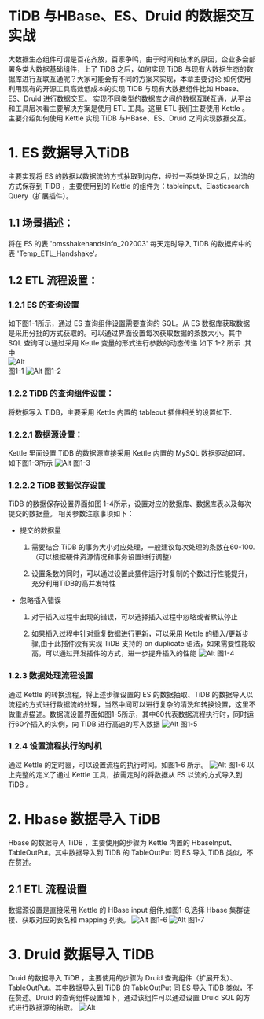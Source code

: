 # TiDB 与HBase、ES、Druid  的数据交互实战

大数据生态组件可谓是百花齐放，百家争鸣，由于时间和技术的原因，企业多会部署多类大数据基础组件，上了 TiDB 之后，如何实现 TiDB  与现有大数据生态的数据库进行互联互通呢？大家可能会有不同的方案来实现，本章主要讨论 如何使用利用现有的开源工具高效低成本的实现 TiDB 与现有大数据组件比如 Hbase、ES、Druid  进行数据交互。
实现不同类型的数据库之间的数据互联互通，从平台和工具层次看主要解决方案是使用 ETL 工具。这里 ETL 我们主要使用 Kettle 。主要介绍如何使用 Kettle 实现 TiDB 与HBase、ES、Druid 之间实现数据交互。

# 1. ES 数据导入TiDB

   主要实现将 ES 的数据以数据流的方式抽取到内存，经过一系类处理之后，以流的方式保存到 TiDB  ，主要使用到的 Kettle 的组件为：tableinput、Elasticsearch Query（扩展插件）。
   
## 1.1 场景描述：

   将在 ES 的表 'bmsshakehandsinfo_202003' 每天定时导入 TiDB 的数据库中的表  'Temp_ETL_Handshake'。
   
## 1.2 ETL 流程设置：

### 1.2.1 ES 的查询设置

  如下图1-1所示，通过 ES 查询组件设置需要查询的 SQL。从 ES  数据库获取数据是采用分批的方式获取的。可以通过界面设置每次获取数据的条数大小。其中 SQL  查询可以通过采用 Kettle 变量的形式进行参数的动态传递 如下 1-2 所示  .其中  
  ![Alt](https://imgconvert.csdnimg.cn/aHR0cHM6Ly91cGxvYWRlci5zaGltby5pbS9mL08xeW51V1JtRGxRS2ZKUEwucG5n?x-oss-process=image/format,png#pic_center) 											
图1-1
         ![Alt](https://imgconvert.csdnimg.cn/aHR0cHM6Ly91cGxvYWRlci5zaGltby5pbS9mLzV3N0FMMFZCWGRjcUNpSlkucG5n?x-oss-process=image/format,png#pic_center)
 图1-2
 
### 1.2.2 TiDB 的查询组件设置：

   将数据写入 TiDB，主要采用 Kettle 内置的 tableout 插件相关的设置如下.
### 1.2.2.1 数据源设置：

   Kettle 里面设置 TiDB 的数据源直接采用 Kettle 内置的 MySQL 数据驱动即可。如下图1-3所示
![Alt](https://imgconvert.csdnimg.cn/aHR0cHM6Ly91cGxvYWRlci5zaGltby5pbS9mL2FtS0J5ck5laGVRRjNURTgucG5n?x-oss-process=image/format,png#pic_center)
                       图1-3
                       
### 1.2.2.2  TiDB 数据保存设置

TiDB 的数据保存设置界面如图 1-4所示，设置对应的数据库、数据库表以及每次提交的数据量。
	相关参数注意事项如下：

- 提交的数据量

    1. 需要结合 TiDB 的事务大小对应处理，一般建议每次处理的条数在60-100.（可以根据硬件资源情况和事务设置进行调整）
    
    2. 设置条数的同时，可以通过设置此插件运行时复制的个数进行性能提升，充分利用TiDB的高并发特性
 
- 忽略插入错误

     1. 对于插入过程中出现的错误，可以选择插入过程中忽略或者默认停止
     
     2. 如果插入过程中针对重复数据进行更新，可以采用 Kettle 的插入/更新步骤,由于此插件没有实现 TiDB  支持的 on duplicate 语法，如果需要性能较高，可以通过开发插件的方式，进一步提升插入的性能
![Alt](https://imgconvert.csdnimg.cn/aHR0cHM6Ly91cGxvYWRlci5zaGltby5pbS9mL3hneEJDNmVGRnNJVVRjZDMucG5n?x-oss-process=image/format,png#pic_center)
                                                              图1-4

### 1.2.3 数据处理流程设置

   通过 Kettle 的转换流程，将上述步骤设置的 ES 的数据抽取、TiDB  的数据导入以流程的方式进行数据流的处理，当然中间可以进行复杂的清洗和转换设置，这里不做重点描述。数据流设置界面如图1-5所示，其中60代表数据流程执行时，同时运行60个插入的实例，向 TiDB  进行高速的写入数据
   ![Alt](https://imgconvert.csdnimg.cn/aHR0cHM6Ly91cGxvYWRlci5zaGltby5pbS9mL2VmbGg5UVVnc0QwWHhCckUucG5n?x-oss-process=image/format,png#pic_center)
图1-5

### 1.2.4 设置流程执行的时机

   通过 Kettle 的定时器，可以设置流程的执行时间。如图1-6 所示。
![Alt](https://imgconvert.csdnimg.cn/aHR0cHM6Ly91cGxvYWRlci5zaGltby5pbS9mL2NGNFRvY2hQN2ZRc2ZwczYucG5n?x-oss-process=image/format,png#pic_center)
               图1-6
以上完整的定义了通过 Kettle 工具，按需定时的将数据从 ES 以流的方式导入到 TiDB 。
 
# 2. Hbase 数据导入 TiDB

 Hbase 的数据导入 TiDB ，主要使用的步骤为 Kettle  内置的 HbaseInput、TableOutPut。其中数据导入到 TiDB 的 TableOutPut 同 ES 导入 TiDB 类似，不在赘述。
 
## 2.1 ETL 流程设置

数据源设置是直接采用 Kettle 的 HBase input 组件,如图1-6,选择 Hbase 集群链接、获取对应的表名和 mapping 列表。
![Alt](https://imgconvert.csdnimg.cn/aHR0cHM6Ly91cGxvYWRlci5zaGltby5pbS9mL0JFN1Foc0VjNDBzcFcwaUEucG5n?x-oss-process=image/format,png#pic_center)
图1-6
![Alt](https://imgconvert.csdnimg.cn/aHR0cHM6Ly91cGxvYWRlci5zaGltby5pbS9mL00xSmFjYjQxaUdjbjVXOWUucG5n?x-oss-process=image/format,png#pic_center)
图1-7

# 3. Druid 数据导入 TiDB

   Druid 的数据导入 TiDB ，主要使用的步骤为 Druid  查询组件（扩展开发）、TableOutPut。其中数据导入到 TiDB 的 TableOutPut 同 ES 导入 TiDB  类似，不在赘述。Druid 的查询组件设置如下，通过该组件可以通过设置 Druid SQL  的方式进行数据源的抽取。
      ![Alt](https://imgconvert.csdnimg.cn/aHR0cHM6Ly91cGxvYWRlci5zaGltby5pbS9mL09MeDhQMHZnUE1VZktVaHUucG5n?x-oss-process=image/format,png#pic_center)

 
 

